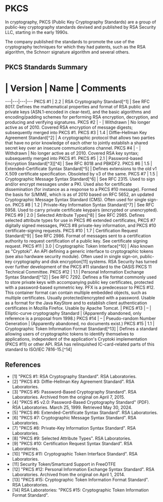 # PKCS

In cryptography, PKCS (Public Key Cryptography Standards) are a group of public-key cryptography standards devised and published by RSA Security LLC, starting in the early 1990s.

The company published the standards to promote the use of the cryptography techniques for which they had patents, such as the RSA algorithm, the Schnorr signature algorithm and several others.


## PKCS Standards Summary

 # | Version | Name | Comments
---|---|---|---
PKCS #1 | 2.2 | RSA Cryptography Standard[^1] | See RFC 8017. Defines the mathematical properties and format of RSA public and private keys (ASN.1-encoded in clear-text), and the basic algorithms and encoding/padding schemes for performing RSA encryption, decryption, and producing and verifying signatures.
PKCS #2 | - | Withdrawn | No longer active as of 2010. Covered RSA encryption of message digests; subsequently merged into PKCS #1.
PKCS #3 | 1.4 | Diffie–Hellman Key Agreement Standard[^2] | A cryptographic protocol that allows two parties that have no prior knowledge of each other to jointly establish a shared secret key over an insecure communications channel.
PKCS #4 | - | Withdrawn | No longer active as of 2010. Covered RSA key syntax; subsequently merged into PKCS #1.
PKCS #5 | 2.1 | Password-based Encryption Standard[^3][^4] | See RFC 8018 and PBKDF2.
PKCS #6 | 1.5 | Extended-Certificate Syntax Standard[^5] | Defines extensions to the old v1 X.509 certificate specification. Obsoleted by v3 of the same.
PKCS #7 | 1.5 | Cryptographic Message Syntax Standard[^6] | See RFC 2315. Used to sign and/or encrypt messages under a PKI. Used also for certificate dissemination (for instance as a response to a PKCS #10 message). Formed the basis for S/MIME, which is as of 2010 based on RFC 5652, an updated Cryptographic Message Syntax Standard (CMS). Often used for single sign-on.
PKCS #8 | 1.2 | Private-Key Information Syntax Standard[^7] | See RFC 5958. Used to carry private certificate keypairs (encrypted or unencrypted).
PKCS #9 | 2.0 | Selected Attribute Types[^8] | See RFC 2985. Defines selected attribute types for use in PKCS #6 extended certificates, PKCS #7 digitally signed messages, PKCS #8 private-key information, and PKCS #10 certificate-signing requests.
PKCS #10 | 1.7 | Certification Request Standard[^9] | See RFC 2986. Format of messages sent to a certification authority to request certification of a public key. See certificate signing request.
PKCS #11 | 3.0 | Cryptographic Token Interface[^10] | Also known as "Cryptoki". An API defining a generic interface to cryptographic tokens (see also hardware security module). Often used in single sign-on, public-key cryptography and disk encryption[11] systems. RSA Security has turned over further development of the PKCS #11 standard to the OASIS PKCS 11 Technical Committee.
PKCS #12 | 1.1 | Personal Information Exchange Syntax Standard[^12] | See RFC 7292. Defines a file format commonly used to store private keys with accompanying public key certificates, protected with a password-based symmetric key. PFX is a predecessor to PKCS #12. This container format can contain multiple embedded objects, such as multiple certificates. Usually protected/encrypted with a password. Usable as a format for the Java KeyStore and to establish client authentication certificates in Mozilla Firefox. Usable by Apache Tomcat.
| PKCS #13 | – | Elliptic-curve cryptography Standard | (Apparently abandoned, only reference is a proposal from 1998.)
PKCS #14 | – | Pseudo-random Number Generation | (Apparently abandoned, no documents exist.)
PKCS #15 | 1.1 | Cryptographic Token Information Format Standard[^13] | Defines a standard allowing users of cryptographic tokens to identify themselves to applications, independent of the application's Cryptoki implementation (PKCS #11) or other API. RSA has relinquished IC-card-related parts of this standard to ISO/IEC 7816-15.[^14]




## References

* [1] "PKCS #1: RSA Cryptography Standard". RSA Laboratories.
* [2] "PKCS #3: Diffie-Hellman Key Agreement Standard". RSA Laboratories.
* [3] "PKCS #5: Password-Based Cryptography Standard". RSA Laboratories. Archived from the original on April 7, 2015.
* [4] "PKCS #5 v2.0: Password-Based Cryptography Standard" (PDF). RSA Laboratories. March 25, 1999. Retrieved May 30, 2024.
* [5] "PKCS #6: Extended-Certificate Syntax Standard". RSA Laboratories.
* [6] "PKCS #7: Cryptographic Message Syntax Standard". RSA Laboratories.
* [7] "PKCS #8: Private-Key Information Syntax Standard". RSA Laboratories.
* [8] "PKCS #9: Selected Attribute Types". RSA Laboratories.
* [9] "PKCS #10: Certification Request Syntax Standard". RSA Laboratories.
* [10] "PKCS #11: Cryptographic Token Interface Standard". RSA Laboratories.
* [11] Security Token/Smartcard Support in FreeOTFE
* [12] "PKCS #12: Personal Information Exchange Syntax Standard". RSA Laboratories. Archived from the original on April 1, 2014.
* [13] "PKCS #15: Cryptographic Token Information Format Standard". RSA Laboratories.
* [14] RSA Laboratories: "PKCS #15: Cryptographic Token Information Format Standard".